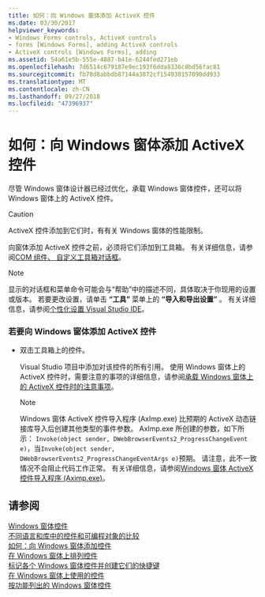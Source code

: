 ```yaml
---
title: 如何：向 Windows 窗体添加 ActiveX 控件
ms.date: 03/30/2017
helpviewer_keywords:
- Windows Forms controls, ActiveX controls
- forms [Windows Forms], adding ActiveX controls
- ActiveX controls [Windows Forms], adding
ms.assetid: 54a61e5b-555e-4887-b41e-6244fed271eb
ms.openlocfilehash: 7d6514c679187e9ec193f6dda8336c8bd56fac81
ms.sourcegitcommit: fb78d8abbdb87144a3872cf154930157090dd933
ms.translationtype: MT
ms.contentlocale: zh-CN
ms.lasthandoff: 09/27/2018
ms.locfileid: "47396937"
---
```

# <a name="how-to-add-activex-controls-to-windows-forms"></a>如何：向 Windows 窗体添加 ActiveX 控件
尽管 Windows 窗体设计器已经过优化，承载 Windows 窗体控件，还可以将 Windows 窗体上的 ActiveX 控件。  
  
> [!CAUTION]
>  ActiveX 控件添加到它们时，有有关 Windows 窗体的性能限制。  
  
 向窗体添加 ActiveX 控件之前，必须将它们添加到工具箱。 有关详细信息，请参阅[COM 组件、 自定义工具箱对话框](https://msdn.microsoft.com/library/171333f3-f207-4e02-bbdc-17862556212c)。  
  
> [!NOTE]
>  显示的对话框和菜单命令可能会与“帮助”中的描述不同，具体取决于你现用的设置或版本。 若要更改设置，请单击 **“工具”** 菜单上的 **“导入和导出设置”** 。 有关详细信息，请参阅[个性化设置 Visual Studio IDE](/visualstudio/ide/personalizing-the-visual-studio-ide)。  
  
### <a name="to-add-an-activex-control-to-your-windows-form"></a>若要向 Windows 窗体添加 ActiveX 控件  
  
-   双击工具箱上的控件。  
  
     Visual Studio 项目中添加对该控件的所有引用。 使用 Windows 窗体上的 ActiveX 控件时，需要注意的事项的详细信息，请参阅[承载 Windows 窗体上的 ActiveX 控件时的注意事项](../../../../docs/framework/winforms/controls/considerations-when-hosting-an-activex-control-on-a-windows-form.md)。  
  
    > [!NOTE]
    >  Windows 窗体 ActiveX 控件导入程序 (AxImp.exe) 比预期的 ActiveX 动态链接库导入后创建其他类型的事件参数。 AxImp.exe 所创建的参数，如下所示： `Invoke(object sender, DWebBrowserEvents2_ProgressChangeEvent e)`，当`Invoke(object sender, DWebBrowserEvents2_ProgressChangeEventArgs e)`预期。 请注意，此不一致情况不会阻止代码工作正常。 有关详细信息，请参阅[Windows 窗体 ActiveX 控件导入程序 (Aximp.exe)](../../../../docs/framework/tools/aximp-exe-windows-forms-activex-control-importer.md)。  
  
## <a name="see-also"></a>请参阅  
 [Windows 窗体控件](../../../../docs/framework/winforms/controls/index.md)  
 [不同语言和库中的控件和可编程对象的比较](https://msdn.microsoft.com/library/021f2a1b-8247-4348-a5ad-e1d9ab23004b)  
 [如何：向 Windows 窗体添加控件](../../../../docs/framework/winforms/controls/how-to-add-controls-to-windows-forms.md)  
 [在 Windows 窗体上排列控件](../../../../docs/framework/winforms/controls/arranging-controls-on-windows-forms.md)  
 [标记各个 Windows 窗体控件并创建它们的快捷键](../../../../docs/framework/winforms/controls/labeling-individual-windows-forms-controls-and-providing-shortcuts-to-them.md)  
 [在 Windows 窗体上使用的控件](../../../../docs/framework/winforms/controls/controls-to-use-on-windows-forms.md)  
 [按功能列出的 Windows 窗体控件](../../../../docs/framework/winforms/controls/windows-forms-controls-by-function.md)

